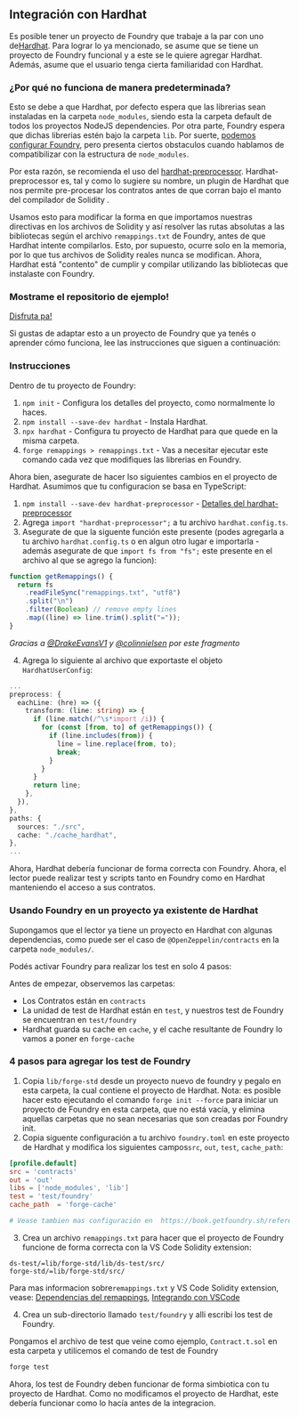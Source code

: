 ## Integración con Hardhat

Es posible tener un proyecto de Foundry que trabaje a la par con uno de[Hardhat](https://hardhat.org/). Para lograr lo ya mencionado, se asume que se tiene un proyecto de Foundry funcional y a este se le quiere agregar Hardhat. Además, asume que el usuario tenga cierta familiaridad con Hardhat.

### ¿Por qué no funciona de manera predeterminada?

Esto se debe a que Hardhat, por defecto espera que las librerias sean instaladas en la carpeta `node_modules`, siendo esta la carpeta default de todos los proyectos NodeJS dependencies. Por otra parte,  Foundry espera que dichas librerias estén bajo la carpeta `lib`. Por suerte, [podemos configurar Foundry](../reference/config/overview.md), pero presenta ciertos obstaculos cuando hablamos de compatibilizar con la estructura de `node_modules`.

Por esta razón, se recomienda el uso del [hardhat-preprocessor](https://www.npmjs.com/package/hardhat-preprocessor). Hardhat-preprocessor es, tal y como lo sugiere su nombre, un plugin de Hardhat que nos permite pre-procesar los contratos antes de que corran bajo el manto del compilador de Solidity .

Usamos esto para modificar la forma en que importamos nuestras directivas en los archivos de Solidity y así resolver las rutas absolutas a las bibliotecas según el archivo `remappings.txt` de Foundry, antes de que Hardhat intente compilarlos. Esto, por supuesto, ocurre solo en la memoria, por lo que tus archivos de Solidity reales nunca se modifican. Ahora, Hardhat está "contento" de cumplir y compilar utilizando las bibliotecas que instalaste con Foundry.

### Mostrame el repositorio de ejemplo!

[Disfruta pa!](https://github.com/foundry-rs/hardhat-foundry-template)

Si gustas de adaptar esto a un proyecto de Foundry que ya tenés o aprender cómo funciona, lee las instrucciones que siguen a continuación:

### Instrucciones

Dentro de  tu proyecto de Foundry:

1. `npm init` - Configura los detalles del proyecto, como normalmente lo haces.
2. `npm install --save-dev hardhat` - Instala Hardhat.
3. `npx hardhat` - Configura tu proyecto de Hardhat para que quede en la misma carpeta.
4. `forge remappings > remappings.txt` - Vas a necesitar ejecutar este comando cada vez que modifiques las librerias en Foundry.

Ahora bien, asegurate de hacer lso siguientes cambios en el proyecto de Hardhat.
Asumimos que tu configuracion se basa en TypeScript:

1. `npm install --save-dev hardhat-preprocessor` - [Detalles del hardhat-preprocessor](https://www.npmjs.com/package/hardhat-preprocessor)
2. Agrega `import "hardhat-preprocessor";` a tu archivo `hardhat.config.ts`.
3. Asegurate de que la siguente función este presente (podes agregarla a tu archivo `hardhat.config.ts` o en algun otro lugar e importarla - además asegurate de que `import fs from "fs";` este presente en el archivo al que se agrego la funcion):

```typescript
function getRemappings() {
  return fs
    .readFileSync("remappings.txt", "utf8")
    .split("\n")
    .filter(Boolean) // remove empty lines
    .map((line) => line.trim().split("="));
}
```

*Gracias a [@DrakeEvansV1](https://twitter.com/drakeevansv1) y [@colinnielsen](https://github.com/colinnielsen) por este fragmento*

4. Agrega lo siguiente al archivo que exportaste el objeto `HardhatUserConfig`:

```typescript
...
preprocess: {
  eachLine: (hre) => ({
    transform: (line: string) => {
      if (line.match(/^\s*import /i)) {
        for (const [from, to] of getRemappings()) {
          if (line.includes(from)) {
            line = line.replace(from, to);
            break;
          }
        }
      }
      return line;
    },
  }),
},
paths: {
  sources: "./src",
  cache: "./cache_hardhat",
},
...
```
Ahora, Hardhat debería funcionar de forma correcta con Foundry. Ahora, el lector puede realizar test y scripts tanto en Foundry como en Hardhat manteniendo el acceso a sus contratos.

### Usando Foundry en un proyecto ya existente de Hardhat

Supongamos que el lector ya tiene un proyecto en Hardhat con algunas dependencias, como puede ser el caso de `@OpenZeppelin/contracts` en la carpeta `node_modules/`. 

Podés activar Foundry para realizar los test en solo 4 pasos:

Antes de empezar, observemos las carpetas:

- Los Contratos están en `contracts`
- La unidad de test de Hardhat están en `test`, y nuestros test de Foundry se encuentran en `test/foundry`
- Hardhat guarda su cache en `cache`, y el cache resultante de Foundry lo vamos a poner en `forge-cache`

### 4 pasos para agregar los test de Foundry 

1. Copia `lib/forge-std` desde un proyecto nuevo de foundry y pegalo en esta carpeta, la cual contiene el proyecto de Hardhat. Nota: es posible hacer esto ejecutando el comando `forge init --force` para iniciar un proyecto de Foundry en esta carpeta, que no está vacía, y elimina aquellas carpetas que no sean necesarias que son creadas por Foundry init.
2. Copia siguente  configuración a tu archivo `foundry.toml` en este proyecto de Hardhat y modifica los siguientes campos`src`, `out`, `test`, `cache_path`:

```toml
[profile.default]
src = 'contracts'
out = 'out'
libs = ['node_modules', 'lib']
test = 'test/foundry'
cache_path  = 'forge-cache'

# Vease tambien mas configuración en  https://book.getfoundry.sh/reference/config.html
```

3. Crea un archivo `remappings.txt` para hacer que el proyecto de Foundry funcione de forma correcta con la VS Code Solidity extension:

```ignore
ds-test/=lib/forge-std/lib/ds-test/src/
forge-std/=lib/forge-std/src/
```

Para mas informacion sobre`remappings.txt` y VS Code Solidity extension, vease: [Dependencias del remappings](../projects/dependencies.md?#remapping-dependencies), [Integrando con VSCode](vscode.md)

4. Crea un sub-directorio llamado `test/foundry` y alli escribi los test de Foundry. 

Pongamos el archivo de test que veine como ejemplo, `Contract.t.sol` en esta carpeta y utilicemos el comando de test de Foundry 
```bash
forge test
```

Ahora, los test de Foundry deben funcionar de forma simbiotica con tu proyecto de Hardhat. Como no modificamos el proyecto de Hardhat, este debería funcionar como lo hacía antes de la integracion.

